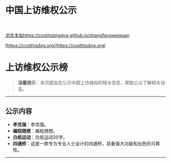 # 中国上访维权公示

<br />

[浏览本站https://ccpthisbigdog.github.io/shangfangweiquan](https://ccpthisbigdog.github.io/shangfangweiquan/)

[https://ccpthisdog.org](https://ccpthisdog.org)

# 上访维权公示榜

> **温馨提示**：本页面旨在公示中国上访维权的相关信息，帮助公众了解相关动态。

---

## 公示内容

- **李克强**：李克强。
- **编程随想**：编程随想。
- **白纸运动**：白纸运动30字。
- **四通桥**：这是一款专为专业人士设计的四通桥，具备强大功能和出色的可靠性。

---
